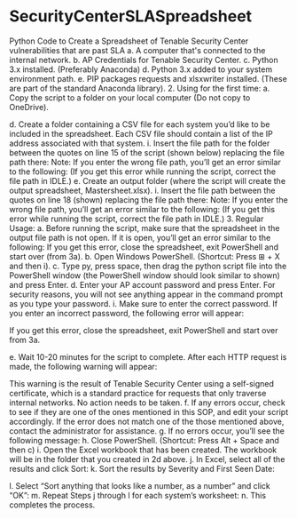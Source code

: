 # SecurityCenterSLASpreadsheet
Python Code to Create a Spreadsheet of Tenable Security Center vulnerabilities that are past SLA
a.	A computer that's connected to the internal network.
b.	AP Credentials for Tenable Security Center.
c.	Python 3.x installed.  (Preferably Anaconda)
d.	Python 3.x added to your system environment path. 
e.	PIP packages requests and xlsxwriter installed. (These are part of the standard Anaconda library).
2.	Using for the first time:
a.	Copy the script to a folder on your local computer (Do not copy to OneDrive).


d.	Create a folder containing a CSV file for each system you’d like to be included in the spreadsheet. Each CSV file should contain a list of the IP address associated with that system. 
i.	Insert the file path for the folder between the quotes on line 15 of the script (shown below) replacing the file path there:
Note: If you enter the wrong file path, you’ll get an error similar to the following: 
(If you get this error while running the script, correct the file path in IDLE.)
e.	Create an output folder (where the script will create the output spreadsheet, Mastersheet.xlsx).
i.	 Insert the file path between the quotes on line 18 (shown) replacing the file path there: 
Note: If you enter the wrong file path, you’ll get an error similar to the following:
(If you get this error while running the script, correct the file path in IDLE.) 
3.	Regular Usage:
a.	Before running the script, make sure that the spreadsheet in the output file path is not open. If it is open, you’ll get an error similar to the following:
If you get this error, close the spreadsheet, exit PowerShell and start over (from 3a).
b.	Open Windows PowerShell. (Shortcut: Press  ⊞  + X and then i).
c.	Type py, press space, then drag the python script file into the PowerShell window (the PowerShell window should look similar to shown) and press Enter.
d.	Enter your AP account password and press Enter. For security reasons, you will not see anything appear in the command prompt as you type your password. 
i.	 Make sure to enter the correct password. If you enter an incorrect password, the following error will appear: 

If you get this error, close the spreadsheet, exit PowerShell and start over from 3a.

e.	Wait 10-20 minutes for the script to complete. After each HTTP request is made, the following warning will appear: 

This warning is the result of Tenable Security Center using a self-signed certificate, which is a standard practice for requests that only traverse internal networks. No action needs to be taken. 
f.	If any errors occur, check to see if they are one of the ones mentioned in this SOP, and edit your script accordingly. If the error does not match one of the those mentioned above, contact the administrator for assistance. 
g.	If no errors occur, you’ll see the following message: 
h.	Close PowerShell. (Shortcut: Press Alt + Space and then c)
i.	Open the Excel workbook that has been created. The workbook will be in the folder that you created in 2d above. 
j.	In Excel, select all of the results and click Sort: 
k.	Sort the results by Severity and First Seen Date:

l.	Select “Sort anything that looks like a number, as a number” and click “OK”:
m.	 Repeat Steps j through l for each system’s worksheet:
n.	This completes the process. 

